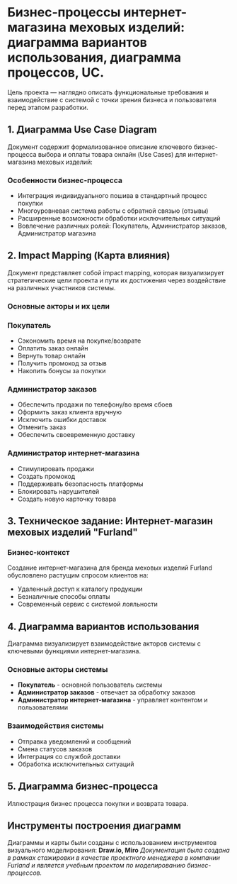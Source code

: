 # Бизнес-процессы интернет-магазина меховых изделий: диаграмма вариантов использования, диаграмма процессов, UC.
Цель проекта — наглядно описать функциональные требования и взаимодействие с системой с точки зрения бизнеса и пользователя перед этапом разработки.


## 1.  **Диаграмма Use Case Diagram**
Документ содержит формализованное описание ключевого бизнес-процесса выбора и оплаты товара онлайн (Use Cases) для интернет-магазина меховых изделий:

###  Особенности бизнес-процесса

- Интеграция индивидуального пошива в стандартный процесс покупки
- Многоуровневая система работы с обратной связью (отзывы)
- Расширенные возможности обработки исключительных ситуаций
- Вовлечение различных ролей: Покупатель, Администратор заказов, Администратор магазина

## 2. **Impact Mapping (Карта влияния)**
Документ представляет собой impact mapping, которая визуализирует стратегические цели проекта и пути их достижения через воздействие на различных участников системы.

###  Основные акторы и их цели

###  Покупатель
- Сэкономить время на покупке/возврате
- Оплатить заказ онлайн
- Вернуть товар онлайн
- Получить промокод за отзыв
- Накопить бонусы за покупки

###  Администратор заказов
- Обеспечить продажи по телефону/во время сбоев
- Оформить заказ клиента вручную
- Исключить ошибки доставок
- Отменить заказ
- Обеспечить своевременную доставку

###  Администратор интернет-магазина
- Стимулировать продажи
- Создать промокод
- Поддерживать безопасность платформы
- Блокировать нарушителей
- Создать новую карточку товара

## 3.  Техническое задание: Интернет-магазин меховых изделий "Furland"
### Бизнес-контекст
Создание интернет-магазина для бренда меховых изделий Furland обусловлено растущим спросом клиентов на:
- Удаленный доступ к каталогу продукции
- Безналичные способы оплаты
- Современный сервис с системой лояльности

## 4.  **Диаграмма вариантов использования**
Диаграмма визуализирует взаимодействие акторов системы с ключевыми функциями интернет-магазина.

###  Основные акторы системы
- **Покупатель** - основной пользователь системы
- **Администратор заказов** - отвечает за обработку заказов
- **Администратор интернет-магазина** - управляет контентом и пользователями

###  Взаимодействия системы
- Отправка уведомлений и сообщений
- Смена статусов заказов
- Интеграция со службой доставки
- Обработка исключительных ситуаций

## 5.  **Диаграмма бизнес-процесса**
Иллюстрация бизнес процесса покупки и возврата товара.

##  Инструменты построения диаграмм
Диаграммы и карты были созданы с использованием инструментов визуального моделирования: **Draw.io, Miro**
*Документация была создана в рамках стажировки в качестве проектного менеджера в компании Furland и является учебным проектом по моделированию бизнес-процессов.*
